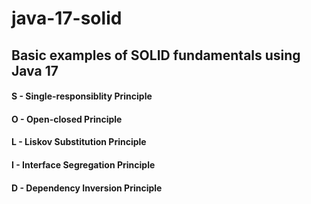 # java-17-solid

## Basic examples of SOLID fundamentals using Java 17

#### S - Single-responsiblity Principle
#### O - Open-closed Principle
#### L - Liskov Substitution Principle
#### I - Interface Segregation Principle
#### D - Dependency Inversion Principle